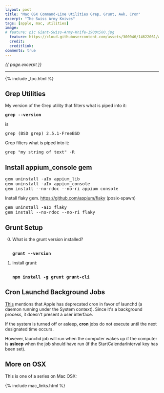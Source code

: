 ```yaml
---
layout: post
title: "Mac OSX Command-Line Utilities Grep, Grunt, Awk, Cron"
excerpt: "The Swiss Army Knives"
tags: [apple, mac, utilities]
image:
# feature: pic Giant-Swiss-Army-Knife-1900x500.jpg
  feature: https://cloud.githubusercontent.com/assets/300046/14622061/afe5f5da-0584-11e6-8140-3278289baef4.jpg
  credit: 
  creditlink:
comments: true
---
```

<i>{{ page.excerpt }}</i>
<hr />

{% include _toc.html %}

<a id="Setup_Github"></a>

<a id="Grepz"></a>

## Grep Utilities

My version of the Grep utility that filters what is piped into it:

<tt><strong>grep --version</strong></tt>

is

   <tt>grep (BSD grep) 2.5.1-FreeBSD</tt>

Grep filters what is piped into it:

   <tt>grep "my string of text" -R</tt>


## Install appium_console gem

<pre>
gem uninstall -aIx appium_lib
gem uninstall -aIx appium_console
gem install --no-rdoc --no-ri appium_console
</pre>

Install flaky gem.
https://github.com/appium/flaky
(posix-spawn)

<pre>
gem uninstall -aIx flaky
gem install --no-rdoc --no-ri flaky
</pre>



<a id="GrunSetupz"></a>

## Grunt Setup

0. What is the grunt version installed?

   <pre><strong>
   grunt --version
   </strong></pre>

0. Install grunt:

   <pre><strong>
   npm install -g grunt grunt-cli
   </strong></pre>



<a id="CronJobs"></a>

## Cron Launchd Background Jobs

<a target="_blank" href="https://developer.apple.com/library/mac/documentation/MacOSX/Conceptual/BPSystemStartup/Chapters/ScheduledJobs.html">This</a> mentions that Apple has deprecated
cron in favor of launchd (a daemon running under the System context).
Since it's a background process, it doesn't present a user interface.

If the system is turned off or asleep, <strong>cron</strong> jobs 
do not execute until the next designated time occurs.

However, launchd job will run when the computer wakes up if 
the computer is <strong>asleep</strong> when the job should have run
(if the StartCalendarInterval key has been set).



## More on OSX

This is one of a series on Mac OSX:

{% include mac_links.html %}
